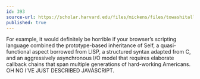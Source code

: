 ```yaml
---
id: 393
source-url: https://scholar.harvard.edu/files/mickens/files/towashitallaway.pdf
published: true
---
```

For example, it would definitely be horrible if your browser’s scripting language combined the prototype-based inheritance of Self, a quasi-functional aspect borrowed from LISP, a structured syntax adapted from C, and an aggressively asynchronous I/O model that requires elaborate callback chains that span multiple generations of hard-working Americans. OH NO I’VE JUST DESCRIBED JAVASCRIPT.
